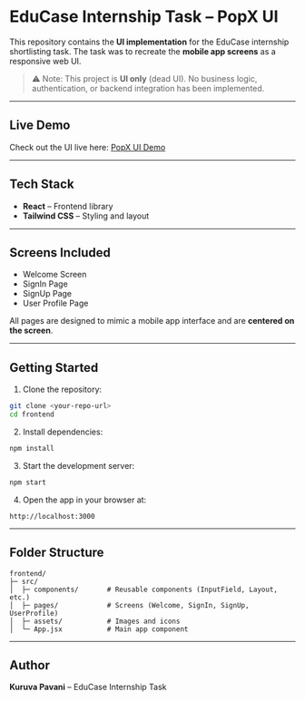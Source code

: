 
# EduCase Internship Task – PopX UI

This repository contains the **UI implementation** for the EduCase internship shortlisting task. The task was to recreate the **mobile app screens** as a responsive web UI.

> ⚠️ Note: This project is **UI only** (dead UI). No business logic, authentication, or backend integration has been implemented.

---

## Live Demo

Check out the UI live here: [PopX UI Demo](https://pop-x-tau-snowy.vercel.app/)

---

## **Tech Stack**

* **React** – Frontend library
* **Tailwind CSS** – Styling and layout

---

## **Screens Included**

* Welcome Screen
* SignIn Page
* SignUp Page
* User Profile Page

All pages are designed to mimic a mobile app interface and are **centered on the screen**.

---

## **Getting Started**

1. Clone the repository:

```bash
git clone <your-repo-url>
cd frontend
```

2. Install dependencies:

```bash
npm install
```

3. Start the development server:

```bash
npm start
```

4. Open the app in your browser at:

```
http://localhost:3000
```

---

## **Folder Structure**

```
frontend/
├─ src/
│  ├─ components/       # Reusable components (InputField, Layout, etc.)
│  ├─ pages/            # Screens (Welcome, SignIn, SignUp, UserProfile)
│  ├─ assets/           # Images and icons
│  └─ App.jsx           # Main app component
```

---

## **Author**

**Kuruva Pavani** – EduCase Internship Task
